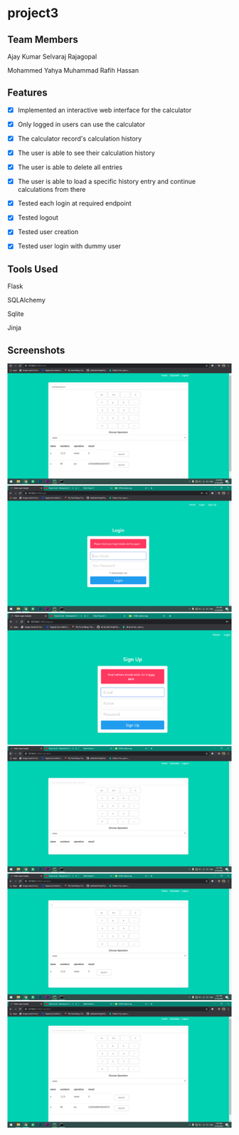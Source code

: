 # project3



## Team Members

Ajay Kumar Selvaraj Rajagopal

Mohammed Yahya Muhammad Rafih Hassan

## Features
- [x] Implemented an interactive web interface for the calculator

- [x] Only logged in users can use the calculator

- [x] The calculator record's calculation history

- [x] The user is able to see their calculation history

- [x] The user is able to delete all entries

- [x] The user is able to load a specific history entry and continue calculations from there

- [x] Tested each login at required endpoint

- [x] Tested logout

- [x] Tested user creation

- [x] Tested user login with dummy user

## Tools Used
Flask

SQLAlchemy

Sqlite

Jinja

## Screenshots

<img src="Images/1.png">

<img src="Images/2.png">

<img src="Images/3.png">

<img src="Images/4.png">

<img src="Images/5.png">

<img src="Images/6.png">
